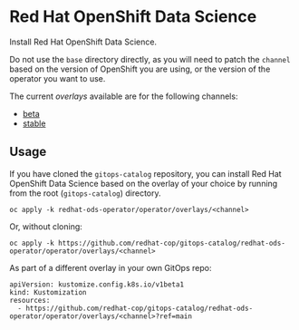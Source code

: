 # Red Hat OpenShift Data Science

Install Red Hat OpenShift Data Science.

Do not use the `base` directory directly, as you will need to patch the `channel` based on the version of OpenShift you are using, or the version of the operator you want to use.

The current *overlays* available are for the following channels:

* [beta](operator/overlays/beta)
* [stable](operator/overlays/stable)

## Usage

If you have cloned the `gitops-catalog` repository, you can install Red Hat OpenShift Data Science based on the overlay of your choice by running from the root (`gitops-catalog`) directory.

```
oc apply -k redhat-ods-operator/operator/overlays/<channel>
```

Or, without cloning:

```
oc apply -k https://github.com/redhat-cop/gitops-catalog/redhat-ods-operator/operator/overlays/<channel>
```

As part of a different overlay in your own GitOps repo:

```
apiVersion: kustomize.config.k8s.io/v1beta1
kind: Kustomization
resources:
  - https://github.com/redhat-cop/gitops-catalog/redhat-ods-operator/operator/overlays/<channel>?ref=main
```
